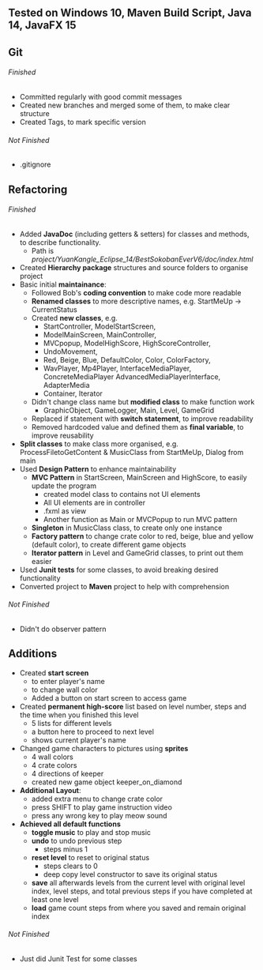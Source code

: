 ## Tested on Windows 10, Maven Build Script, Java 14, JavaFX 15

## Git
###### Finished
* Committed regularly with good commit messages
* Created new branches and merged some of them, to make clear structure
* Created Tags, to mark specific version
###### Not Finished
* .gitignore
## Refactoring
###### Finished
* Added **JavaDoc** (including getters & setters) for classes and methods, to describe functionality.
    * Path is _project/YuanKangle_Eclipse_14/BestSokobanEverV6/doc/index.html_
* Created **Hierarchy package** structures and source folders to organise project
* Basic initial **maintainance**:
    * Followed Bob's **coding convention** to make code more readable
    * **Renamed classes** to more descriptive names, e.g. StartMeUp -> CurrentStatus
    * Created **new classes**, e.g.
        * StartController, ModelStartScreen, 
        * ModelMainScreen, MainController, 
        * MVCpopup, ModelHighScore, HighScoreController, 
        * UndoMovement, 
        * Red, Beige, Blue, DefaultColor, Color, ColorFactory,       
        * WavPlayer, Mp4Player, InterfaceMediaPlayer, ConcreteMediaPlayer AdvancedMediaPlayerInterface, AdapterMedia
        * Container, Iterator
    * Didn't change class name but **modified class** to make function work
        * GraphicObject, GameLogger, Main, Level, GameGrid
    * Replaced if statement with **switch statement**, to improve readability
    * Removed hardcoded value and defined them as **final variable**, to improve reusability
* **Split classes** to make class more organised, e.g. ProcessFiletoGetContent & MusicClass from StartMeUp, Dialog from main
* Used **Design Pattern** to enhance maintainability
    * **MVC Pattern** in StartScreen, MainScreen and HighScore, to easily update the program
        * created model class to contains not UI elements
        * All UI elements are in controller
        * .fxml as view
        * Another function as Main or MVCPopup to run MVC pattern
    * **Singleton** in MusicClass class, to create only one instance
    * **Factory pattern** to change crate color to red, beige, blue and yellow (default color), to create different game objects
    * **Iterator pattern** in Level and GameGrid classes, to print out them easier
* Used **Junit tests** for some classes, to avoid breaking desired functionality
* Converted project to **Maven** project to help with comprehension
###### Not Finished
* Didn't do observer pattern
## Additions
* Created **start screen** 
    * to enter player's name
    * to change wall color
    * Added a button on start screen to access game
* Created **permanent high-score** list based on level number, steps and the time when you finished this level
    * 5 lists for different levels
    * a button here to proceed to next level
    * shows current player's name
* Changed game characters to pictures using **sprites**
    * 4 wall colors
    * 4 crate colors
    * 4 directions of keeper
    * created new game object keeper_on_diamond
* **Additional Layout**:
    * added extra menu to change crate color
    * press SHIFT to play game instruction video
    * press any wrong key to play meow sound
* **Achieved all default functions** 
    * **toggle music** to play and stop music
    * **undo** to undo previous step
        * steps minus 1
    * **reset level** to reset to original status
        * steps clears to 0
        * deep copy level constructor to save its original status
    * **save** all afterwards levels from the current level with original level index, level steps, and total previous steps if you have completed at least one level
    * **load** game count steps from where you saved and remain original index
###### Not Finished
* Just did Junit Test for some classes









